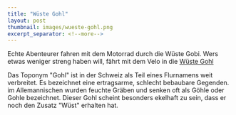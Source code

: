 ```yaml
---
title: "Wüste Gohl"
layout: post
thumbnail: images/wueste-gohl.png
excerpt_separator: <!--more-->
---
```


Echte Abenteurer fahren mit dem Motorrad durch die Wüste Gobi. Wers etwas weniger streng haben will, fährt mit dem Velo in die [Wüste Gohl](https://s.geo.admin.ch/yim68e8z2est)

Das Toponym "Gohl" ist in der Schweiz als Teil eines Flurnamens weit verbreitet. Es bezeichnet eine ertragsarme, schlecht bebaubare Gegenden. im Allemannischen wurden feuchte Gräben und senken oft als Göhle oder Gohle bezeichnet. Dieser Gohl scheint besonders ekelhaft zu sein, dass er noch den Zusatz "Wüst" erhalten hat. 
<!--more-->
